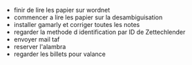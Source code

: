 - finir de lire les papier sur wordnet 
- commencer a lire les papier sur la desambiguisation
- installer gamarly et corriger toutes les notes 
- regarder la methode d identification par ID de Zettechlender 
- envoyer mail taf 
- reserver l'alambra
- regarder les billets pour valance 